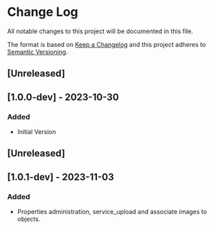 # Change Log
All notable changes to this project will be documented in this file.
 
The format is based on [Keep a Changelog](http://keepachangelog.com/)
and this project adheres to [Semantic Versioning](http://semver.org/).
 
## [Unreleased]

## [1.0.0-dev] - 2023-10-30

### Added

- Initial Version

## [Unreleased]

## [1.0.1-dev] - 2023-11-03

### Added

- Properties administration, service_upload and associate images to objects.

